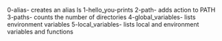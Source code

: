 0-alias- creates an alias ls
1-hello_you-prints
2-path- adds action to PATH
3-paths- counts the number of directories
4-global_variables- lists environment variables
5-local_variables- lists local and environment variables and functions
